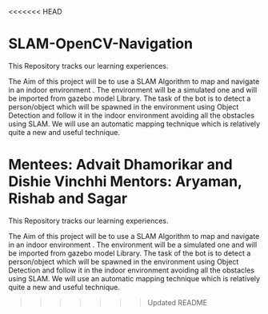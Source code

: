 <<<<<<< HEAD
# SLAM-OpenCV-Navigation

This Repository tracks our learning experiences.

The Aim of this project will be to use a SLAM Algorithm to map and navigate in an indoor environment . The environment will be a simulated one and will be imported from gazebo model Library. The task of the bot is to detect a person/object which will be spawned in the environment using Object Detection and follow it in the indoor environment avoiding all the obstacles using SLAM. We will use an automatic mapping technique which is relatively quite a new and useful technique.

Mentees: Advait Dhamorikar and Dishie Vinchhi
Mentors: Aryaman, Rishab and Sagar
=======
This Repository tracks our learning experiences.

The Aim of this project will be to use a SLAM Algorithm to map and navigate in an indoor environment . The environment will be a simulated one and will be imported from gazebo model Library. The task of the bot is to detect a person/object which will be spawned in the environment using Object Detection and follow it in the indoor environment avoiding all the obstacles using SLAM. We will use an automatic mapping technique which is relatively quite a new and useful technique.
>>>>>>> Updated README
